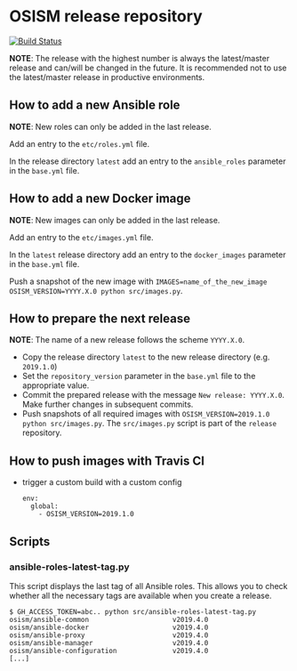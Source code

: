 # OSISM release repository

[![Build Status](https://travis-ci.org/osism/release.svg?branch=master)](https://travis-ci.org/osism/release)

**NOTE**: The release with the highest number is always the latest/master release and can/will be changed in the future. It is recommended not to use the latest/master release in productive environments.

## How to add a new Ansible role

**NOTE**: New roles can only be added in the last release.

Add an entry to the ``etc/roles.yml`` file.

In the release directory ``latest`` add an entry to the ``ansible_roles`` parameter in the ``base.yml`` file.

## How to add a new Docker image

**NOTE**: New images can only be added in the last release.

Add an entry to the ``etc/images.yml`` file.

In the ``latest`` release directory add an entry to the ``docker_images`` parameter in the ``base.yml`` file.

Push a snapshot of the new image with ``IMAGES=name_of_the_new_image OSISM_VERSION=YYYY.X.0 python src/images.py``.

## How to prepare the next release

**NOTE**: The name of a new release follows the scheme ``YYYY.X.0``.

* Copy the release directory ``latest`` to the new release directory (e.g. ``2019.1.0``)
* Set the ``repository_version`` parameter in the ``base.yml`` file to the appropriate value.
* Commit the prepared release with the message ``New release: YYYY.X.0``. Make further changes in subsequent commits.
* Push snapshots of all required images with ``OSISM_VERSION=2019.1.0 python src/images.py``. The ``src/images.py`` script is part of the ``release`` repository.

## How to push images with Travis CI

* trigger a custom build with a custom config

   ```
   env:
     global:
       - OSISM_VERSION=2019.1.0
   ```

## Scripts

### ansible-roles-latest-tag.py

This script displays the last tag of all Ansible roles. This allows you to check whether all
the necessary tags are available when you create a release.

```
$ GH_ACCESS_TOKEN=abc.. python src/ansible-roles-latest-tag.py
osism/ansible-common                     v2019.4.0
osism/ansible-docker                     v2019.4.0
osism/ansible-proxy                      v2019.4.0
osism/ansible-manager                    v2019.4.0
osism/ansible-configuration              v2019.4.0
[...]
```
